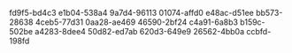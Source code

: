 fd9f5-bd4c3
e1b04-538a4
9a7d4-96113
01074-affd0
e48ac-d51ee
bb573-28638
4ceb5-77d31
0aa28-ae469
46590-2bf24
c4a91-6a8b3
b159c-502be
a4283-8dee4
50d82-ed7ab
620d3-649e9
26562-4bb0a
ccbfd-198fd
